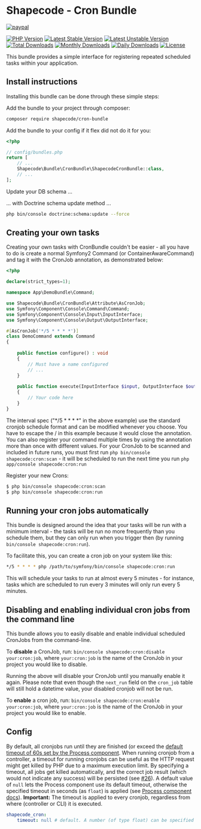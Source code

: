 # Shapecode - Cron Bundle

[![paypal](https://img.shields.io/badge/Donate-Paypal-blue.svg)](http://paypal.me/nloges)

[![PHP Version](https://img.shields.io/packagist/php-v/shapecode/cron-bundle.svg)](https://packagist.org/packages/shapecode/cron-bundle)
[![Latest Stable Version](https://img.shields.io/packagist/v/shapecode/cron-bundle.svg?label=stable)](https://packagist.org/packages/shapecode/cron-bundle)
[![Latest Unstable Version](https://img.shields.io/packagist/vpre/shapecode/cron-bundle.svg?label=unstable)](https://packagist.org/packages/shapecode/cron-bundle)
[![Total Downloads](https://img.shields.io/packagist/dt/shapecode/cron-bundle.svg)](https://packagist.org/packages/shapecode/cron-bundle)
[![Monthly Downloads](https://img.shields.io/packagist/dm/shapecode/cron-bundle.svg)](https://packagist.org/packages/shapecode/cron-bundle)
[![Daily Downloads](https://img.shields.io/packagist/dd/shapecode/cron-bundle.svg)](https://packagist.org/packages/shapecode/cron-bundle)
[![License](https://img.shields.io/packagist/l/shapecode/cron-bundle.svg)](https://packagist.org/packages/shapecode/cron-bundle)


This bundle provides a simple interface for registering repeated scheduled
tasks within your application.

## Install instructions

Installing this bundle can be done through these simple steps:

Add the bundle to your project through composer:
```bash
composer require shapecode/cron-bundle
```

Add the bundle to your config if it flex did not do it for you:
```php
<?php

// config/bundles.php
return [
    // ...
    Shapecode\Bundle\CronBundle\ShapecodeCronBundle::class,
    // ...
];
```

Update your DB schema ...

... with Doctrine schema update method ...
```bash
php bin/console doctrine:schema:update --force
```

## Creating your own tasks

Creating your own tasks with CronBundle couldn't be easier - all you have to do is create a normal Symfony2 Command (or ContainerAwareCommand) and tag it with the CronJob annotation, as demonstrated below:

```php
<?php

declare(strict_types=1);

namespace App\DemoBundle\Command;

use Shapecode\Bundle\CronBundle\Attribute\AsCronJob;
use Symfony\Component\Console\Command\Command;
use Symfony\Component\Console\Input\InputInterface;
use Symfony\Component\Console\Output\OutputInterface;

#[AsCronJob('*/5 * * * *')]
class DemoCommand extends Command
{
    
    public function configure() : void
    {
		// Must have a name configured
		// ...
    }
    
    public function execute(InputInterface $input, OutputInterface $output) : void
    {
		// Your code here
    }
}
```

The interval spec ("*\/5 * * * *" in the above example) use the standard cronjob schedule format and can be modified whenever you choose. You have to escape the / in this example because it would close the annotation.
You can also register your command multiple times by using the annotation more than once with different values.
For your CronJob to be scanned and included in future runs, you must first run `php bin/console shapecode:cron:scan` - it will be scheduled to run the next time you run `php app/console shapecode:cron:run`

Register your new Crons:
```bash
$ php bin/console shapecode:cron:scan
$ php bin/console shapecode:cron:run
```

## Running your cron jobs automatically

This bundle is designed around the idea that your tasks will be run with a minimum interval - the tasks will be run no more frequently than you schedule them, but they can only run when you trigger then (by running `bin/console shapecode:cron:run`).

To facilitate this, you can create a cron job on your system like this:
```bash
*/5 * * * * php /path/to/symfony/bin/console shapecode:cron:run
```
This will schedule your tasks to run at almost every 5 minutes - for instance, tasks which are scheduled to run every 3 minutes will only run every 5 minutes.

## Disabling and enabling individual cron jobs from the command line

This bundle allows you to easily disable and enable individual scheduled CronJobs from the command-line.

To <strong>disable</strong> a CronJob, run: `bin/console shapecode:cron:disable your:cron:job`, where `your:cron:job` is the name of the CronJob in your project you would like to disable.

Running the above will disable your CronJob until you manually enable it again. Please note that even though the `next_run` field on the `cron_job` table will still hold a datetime value, your disabled cronjob will not be run.

To <strong>enable</strong> a cron job, run: `bin/console shapecode:cron:enable your:cron:job`, where `your:cron:job` is the name of the CronJob in your project you would like to enable.

## Config

By default, all cronjobs run until they are finished (or exceed the [default timeout of 60s set by the Process component](https://symfony.com/doc/current/components/process.html#process-timeout). When running cronjob from a controller, a timeout for running cronjobs 
can be useful as the HTTP request might get killed by PHP due to a maximum execution limit. By specifying a timeout,
all jobs get killed automatically, and the correct job result (which would not indicate any success) will be persisted
(see [#26](https://github.com/shapecode/cron-bundle/issues/26#issuecomment-731738093)). A default value of `null` lets the Process component use its default timeout, otherwise the specified timeout in seconds (as `float`) is applied (see [Process component docs](https://symfony.com/doc/current/components/process.html#process-timeout)).
**Important:** The timeout is applied to every cronjob, regardless from where (controller or CLI) it is executed.

```yaml
shapecode_cron:
    timeout: null # default. A number (of type float) can be specified
```
